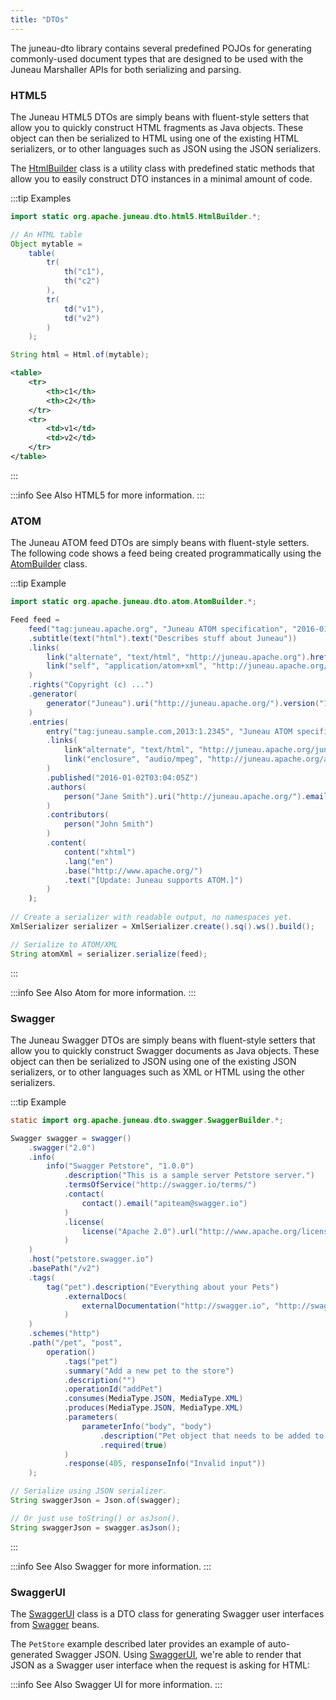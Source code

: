 ```yaml
---
title: "DTOs"
---
```


The juneau-dto library contains several predefined POJOs for generating commonly-used document types that are designed to be used with the Juneau Marshaller APIs for both serializing and parsing.

### HTML5

The Juneau HTML5 DTOs are simply beans with fluent-style setters that allow you to quickly construct HTML fragments as Java objects.
These object can then be serialized to HTML using one of the existing HTML serializers, or to other languages such as JSON using the JSON serializers.

The [HtmlBuilder](../apidocs/org/apache/juneau/dto/html5/HtmlBuilder.html) class is a utility class with predefined static methods that allow you to easily construct DTO instances in a minimal amount of code.

:::tip Examples
```java
import static org.apache.juneau.dto.html5.HtmlBuilder.*;

// An HTML table
Object mytable =
    table(
        tr(
            th("c1"),
            th("c2")
        ),
        tr(
            td("v1"),
            td("v2")
        )
    );

String html = Html.of(mytable);
```

```xml
<table>
    <tr>
        <th>c1</th>
        <th>c2</th>
    </tr>
    <tr>
        <td>v1</td>
        <td>v2</td>
    </tr>
</table>
```
:::

:::info See Also
HTML5 for more information.
:::

### ATOM

The Juneau ATOM feed DTOs are simply beans with fluent-style setters.
The following code shows a feed being created programmatically using the [AtomBuilder](../apidocs/org/apache/juneau/dto/atom/AtomBuilder.html) class.

:::tip Example
```java
import static org.apache.juneau.dto.atom.AtomBuilder.*;

Feed feed =
    feed("tag:juneau.apache.org", "Juneau ATOM specification", "2016-01-02T03:04:05Z")
    .subtitle(text("html").text("Describes stuff about Juneau"))
    .links(
        link("alternate", "text/html", "http://juneau.apache.org").hreflang("en"),
        link("self", "application/atom+xml", "http://juneau.apache.org/feed.atom")
    )
    .rights("Copyright (c) ...")
    .generator(
        generator("Juneau").uri("http://juneau.apache.org/").version("1.0")
    )
    .entries(
        entry("tag:juneau.sample.com,2013:1.2345", "Juneau ATOM specification snapshot", "2016-01-02T03:04:05Z")
        .links(
            link"alternate", "text/html", "http://juneau.apache.org/juneau.atom"),
            link("enclosure", "audio/mpeg", "http://juneau.apache.org/audio/juneau_podcast.mp3").length(1337)
        )
        .published("2016-01-02T03:04:05Z")
        .authors(
            person("Jane Smith").uri("http://juneau.apache.org/").email("janesmith@apache.org")
        )
        .contributors(
            person("John Smith")
        )
        .content(
            content("xhtml")
            .lang("en")
            .base("http://www.apache.org/")
            .text("[Update: Juneau supports ATOM.]")
        )
    );
    
// Create a serializer with readable output, no namespaces yet.
XmlSerializer serializer = XmlSerializer.create().sq().ws().build();

// Serialize to ATOM/XML
String atomXml = serializer.serialize(feed);
```
:::

:::info See Also
Atom for more information.
:::

### Swagger

The Juneau Swagger DTOs are simply beans with fluent-style setters that allow you to quickly construct Swagger documents as Java objects.
These object can then be serialized to JSON using one of the existing JSON serializers, or to other languages such as XML or HTML using the other serializers.

:::tip Example
```java
static import org.apache.juneau.dto.swagger.SwaggerBuilder.*;

Swagger swagger = swagger()
    .swagger("2.0")
    .info(
        info("Swagger Petstore", "1.0.0")
            .description("This is a sample server Petstore server.")
            .termsOfService("http://swagger.io/terms/")
            .contact(
                contact().email("apiteam@swagger.io")
            )
            .license(
                license("Apache 2.0").url("http://www.apache.org/licenses/LICENSE-2.0.html")
            )
    )
    .host("petstore.swagger.io")
    .basePath("/v2")
    .tags(
        tag("pet").description("Everything about your Pets")
            .externalDocs(
                externalDocumentation("http://swagger.io", "http://swagger.io")
            )
    )
    .schemes("http")
    .path("/pet", "post",
        operation()
            .tags("pet")
            .summary("Add a new pet to the store")
            .description("")
            .operationId("addPet")
            .consumes(MediaType.JSON, MediaType.XML)
            .produces(MediaType.JSON, MediaType.XML)
            .parameters(
                parameterInfo("body", "body")
                    .description("Pet object that needs to be added to the store")
                    .required(true)
            )
            .response(405, responseInfo("Invalid input"))
    );

// Serialize using JSON serializer.
String swaggerJson = Json.of(swagger);

// Or just use toString() or asJson().
String swaggerJson = swagger.asJson();
```
:::

:::info See Also
Swagger for more information.
:::

### SwaggerUI

The [SwaggerUI](../apidocs/org/apache/juneau/dto/swagger/ui/SwaggerUI.html) class is a DTO class for generating Swagger user interfaces from [Swagger](../apidocs/org/apache/juneau/dto/swagger/Swagger.html) beans.

The `PetStore` example described later provides an example of auto-generated Swagger JSON.
Using [SwaggerUI](../apidocs/org/apache/juneau/dto/swagger/ui/SwaggerUI.html), we're able to render that JSON as a Swagger user interface when the request is asking for HTML:

:::info See Also
Swagger UI for more information.
:::
